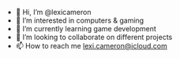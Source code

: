 - 👋 Hi, I’m @lexicameron
- 👀 I’m interested in computers & gaming
- 🌱 I’m currently learning game development
- 💞️ I’m looking to collaborate on different projects
- 📫 How to reach me lexi.cameron@icloud.com
